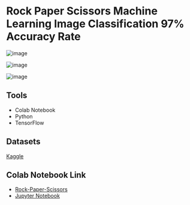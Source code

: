 # Rock Paper Scissors Machine Learning Image Classification 97% Accuracy Rate

![image](https://github.com/moozunch/Rock-Paper-Scissors-ML-Image-Classification/assets/112236945/0a8aa3b5-6d86-43c1-9ce1-17b2cafdddf3)

![image](https://github.com/moozunch/Rock-Paper-Scissors-ML-Image-Classification/assets/112236945/740af3cd-be3a-405b-82cb-6a835d69bed2)

![image](https://github.com/moozunch/Rock-Paper-Scissors-ML-Image-Classification/assets/112236945/830f4fbf-c982-4a98-abb3-99267e22cf2e)



## Tools 
* Colab Notebook
* Python
* TensorFlow

## Datasets
[Kaggle](https://www.kaggle.com/datasets/drgfreeman/rockpaperscissors/data)

## Colab Notebook Link
* [Rock-Paper-Scissors](https://colab.research.google.com/drive/14fOGffgly_wDHu2HCZdRhykX0pk2qNgU?usp=sharing) 
* [Jupyter Notebook](https://github.com/moozunch/Rock-Paper-Scissors-ML-Image-Classification/blob/main/RockPaperScissors.ipynb)

